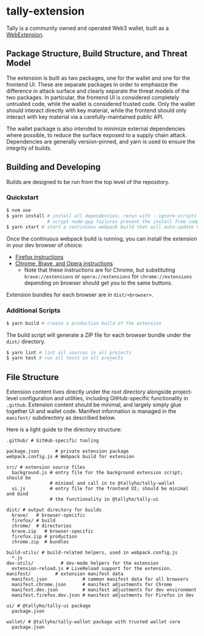# tally-extension

Tally is a community owned and operated Web3 wallet, built as a
[WebExtension](https://browserext.github.io/browserext/).

## Package Structure, Build Structure, and Threat Model

The extension is built as two packages, one for the wallet and one for the
frontend UI. These are separate packages in order to emphasize the difference
in attack surface and clearly separate the threat models of the two packages.
In particular, the frontend UI is considered completely untrusted code, while
the wallet is considered trusted code. Only the wallet should interact directly
with key material, while the frontend should only interact with key material
via a carefully-maintained public API.

The wallet package is also intended to minimize external dependencies where
possible, to reduce the surface exposed to a supply chain attack. Dependencies
are generally version-pinned, and yarn is used to ensure the integrity of
builds.

## Building and Developing

Builds are designed to be run from the top level of the repository.

### Quickstart

```sh
$ nvm use
$ yarn install # install all dependencies; rerun with --ignore-scripts if
               # scrypt node-gyp failures prevent the install from completing
$ yarn start # start a continuous webpack build that will auto-update with changes
```

Once the continuous webpack build is running, you can install the extension in
your dev browser of choice:

- [Firefox instructions](https://extensionworkshop.com/documentation/develop/temporary-installation-in-firefox/)
- [Chrome, Brave, and Opera instructions](https://developer.chrome.com/docs/extensions/mv3/getstarted/#manifest)
    * Note that these instructions are for Chrome, but substituting
      `brave://extensions` or `opera://extensions` for `chrome://extensions`
      depending on browser should get you to the same buttons.

Extension bundles for each browser are in `dist/<browser>`.

### Additional Scripts

```sh
$ yarn build # create a production build of the extension
```

The build script will generate a ZIP file for each browser bundle under the
`dist/` directory.

```sh
$ yarn lint # lint all sources in all projects
$ yarn test # run all tests in all projects
```

## File Structure

Extension content lives directly under the root directory alongside
project-level configuration and utilities, including GitHub-specific
functionality in `.github`. Extension content should be minimal, and
largely simply glue together UI and wallet code. Manifest information
is managed in the `manifest/` subdirectory as described below.

Here is a light guide to the directory structure:

```
.github/ # GitHub-specific tooling

package.json      # private extension package
webpack.config.js # Webpack build for extension

src/ # extension source files
  background.js # entry file for the background extension script; should be
                # minimal and call in to @tallyho/tally-wallet
  ui.js         # entry file for the frontend UI; should be minimal and bind
                # the functionality in @tallyho/tally-ui

dist/ # output directory for builds
  brave/   # browser-specific
  firefox/ # build
  chrome/  # directories
  brave.zip   # browser-specific
  firefox.zip # production
  chrome.zip  # bundles

build-utils/ # build-related helpers, used in webpack.config.js
  *.js
dev-utils/          # dev-mode helpers for the extension
  extension-reload.js # LiveReload support for the extension.
manifest/         # extension manifest data
  manifest.json             # common manifest data for all browsers
  manifest.chrome.json      # manifest adjustments for Chrome
  manifest.dev.json         # manifest adjustments for dev environment
  manifest.firefox.dev.json # manifest adjustments for Firefox in dev

ui/ # @tallyho/tally-ui package
  package.json

wallet/ # @tallyho/tally-wallet package with trusted wallet core
  package.json
```
